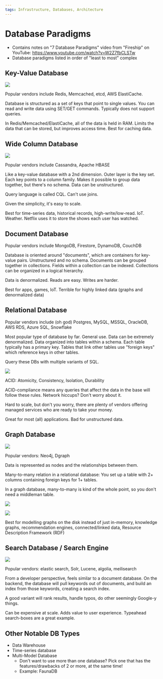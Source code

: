```yaml
---
tags: Infrastructure, Databases, Architecture
---
```


# Database Paradigms

- Contains notes on "7 Database Paradigms" video from "Fireship" on YouTube: https://www.youtube.com/watch?v=W2Z7fbCLSTw
- Database paradigms listed in order of "least to most" complex

## Key-Value Database

![](attachments/key-value-db.png)

Popular vendors include Redis, Memcached, etcd, AWS ElastiCache.

Database is structured as a set of keys that point to single values. You can read and write data using SET/GET commands. Typically does not support queries.

In Redis/Memcached/ElastiCache, all of the data is held in RAM. Limits the data that can be stored, but improves access time. Best for caching data.

## Wide Column Database

![](attachments/wide-column-db.png)

Popular vendors include Cassandra, Apache HBASE

Like a key-value database with a 2nd dimension. Outer layer is the key set. Each key points to a column family. Makes it possible to group data together, but there's no schema. Data can be unstructured.

Query language is called CQL. Can't use joins.

Given the simplicity, it's easy to scale.

Best for time-series data, historical records, high-write/low-read. IoT. Weather. Netflix uses it to store the shows each user has watched.

## Document Database

Popular vendors include MongoDB, Firestore, DynamoDB, CouchDB

Database is oriented around "documents", which are containers for key-value pairs. Unstructured and no schema. Documents can be grouped together in collections. Fields within a collection can be indexed. Collections can be organized in a logical hierarchy.

Data is denormalized. Reads are easy. Writes are harder.

Best for apps, games, IoT. Terrible for highly linked data (graphs and denormalized data)

## Relational Database

Popular vendors include (oh god) Postgres, MySQL, MSSQL, OracleDB, AWS RDS, Azure SQL, Snowflake

Most popular type of database by far. General use. Data can be extremely denormalized. Data organized into tables within a schema. Each table typically has a primary key. Tables that link other tables use "foreign keys" which reference keys in other tables.

Query these DBs with multiple variants of SQL.

![](attachments/relational-query.png)

ACID: Atomicity, Consistency, Isolation, Durability

ACID-compliance means any queries that affect the data in the base will follow these rules. Network hiccups? Don't worry about it.

Hard to scale, but don't you worry, there are plenty of vendors offering managed services who are ready to take your money.

Great for most (all) applications. Bad for unstructured data.

## Graph Database

![](attachments/graph-database.png)

Popular vendors: Neo4j, Dgraph

Data is represented as nodes and the relationships between them.

Many-to-many relation in a relational database: You set up a table with 2+ columns containing foreign keys for 1+ tables.

In a graph database, many-to-many is kind of the whole point, so you don't need a middleman table. 

![](attachments/graph-query.png)

![](attachments/relational-query.png)

Best for modelling graphs on the disk instead of just in-memory, knowledge graphs, recommendation engines, connected/linked data, Resource Description Framework (RDF)

## Search Database / Search Engine

![](attachments/search-database.png)

Popular vendors: elastic search, Solr, Lucene, algolia, meilisearch

From a developer perspective, feels similar to a document database. On the backend, the database will pull keywords out of documents, and build an index from those keywords, creating a search index.

A good variant will rank results, handle typos, do other seemingly Google-y things.

Can be expensive at scale. Adds value to user experience. Typeahead search-boxes are a great example.

## Other Notable DB Types

- Data Warehouse
- Time-series database
- Multi-Model Database
  - Don't want to use more than one database? Pick one that has the features/drawbacks of 2 or more, at the same time!
  - Example: FaunaDB
